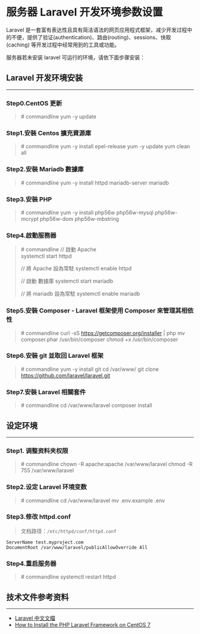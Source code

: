# 服务器 Laravel 开发环境参数设置

Laravel 是一套富有表达性且具有简洁语法的网页应用程式框架，减少开发过程中的不便，提供了验证(authentication)、路由(routing)、sessions、快取(caching) 等开发过程中经常用到的工具或功能。

服务器若未安装 laravel 可运行的环境，请依下面步骤安装：

## Laravel 开发环境安装
---

### Step0.CentOS 更新

> \# commandline
> yum -y update

### Step1.安裝 Centos 擴充資源庫

> \# commandline
> yum -y install epel-release
> yum -y update
> yum clean all
    
### Step2.安裝 Mariadb 數據庫

> \# commandline
> yum -y install httpd mariadb-server mariadb 
    
### Step3.安裝 PHP

> \# commandline
> yum -y install php56w php56w-mysql php56w-mcrypt php56w-dom php56w-mbstring
    
### Step4.啟動服務器

> \# commandline
> // 啟動 Apache   
> systemctl start httpd
>   
> // 將 Apache 設為常駐
> systemctl enable httpd
>    
> // 啟動 數據庫
> systemctl start mariadb
>    
> // 將 mariadb 設為常駐
> systemctl enable mariadb
  
### Step5.安裝 Composer - Laravel 框架使用 Composer 來管理其相依性

> \# commandline
> curl -sS https://getcomposer.org/installer | php
> mv composer.phar /usr/bin/composer
> chmod +x /usr/bin/composer

### Step6.安裝 git 並取回 Laravel 框架

> \# commandline
> yum -y install git
> cd /var/www/
> git clone https://github.com/laravel/laravel.git

### Step7.安裝 Laravel 相關套件

> \# commandline
> cd /var/www/laravel
> composer install 

## 设定环境
---

### Step1. 调整资料夹权限

> \# commandline
> chown -R apache:apache /var/www/laravel
> chmod -R 755 /var/www/laravel

### Step2.设定 Laravel 环境变数

> \# commandline
> cd /var/www/laravel
> mv .env.example .env


### Step3.修改 httpd.conf

> 文档路径：`/etc/httpd/conf/httpd.conf`

```
ServerName test.myproject.com
DocumentRoot /var/www/laravel/publicAllowOverride All
```

### Step4.重启服务器

> \# commandline
> systemctl restart httpd


## 技术文件参考资料
---

- [Laravel 中文文檔](https://docs.golaravel.com/docs/5.0/installation/)
- [How to Install the PHP Laravel Framework on CentOS 7](https://hostpresto.com/community/tutorials/how-to-install-the-php-laravel-framework-on-centos-7/)




